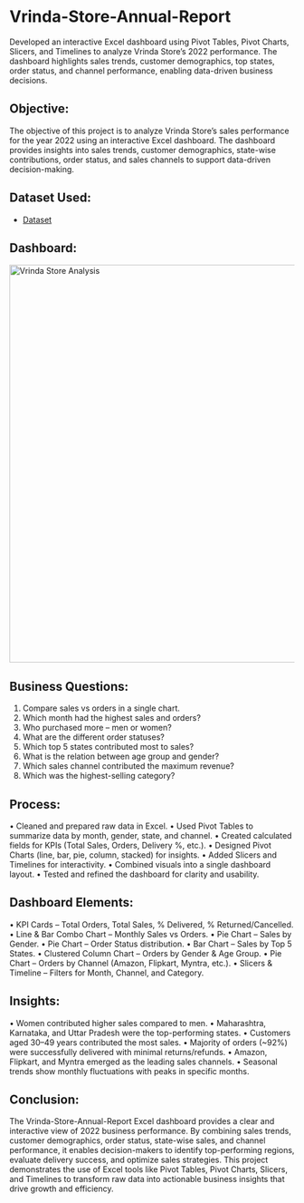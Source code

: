 # Vrinda-Store-Annual-Report
Developed an interactive Excel dashboard using Pivot Tables, Pivot Charts, Slicers, and Timelines to analyze Vrinda Store’s 2022 performance. The dashboard highlights sales trends, customer demographics, top states, order status, and channel performance, enabling data-driven business decisions.

## Objective:
The objective of this project is to analyze Vrinda Store’s sales performance for the year 2022 using an interactive Excel dashboard. The dashboard provides insights into sales trends, customer demographics, state-wise contributions, order status, and sales channels to support data-driven decision-making.

## Dataset Used:
- <a href="https://github.com/Yashbansode76/Vrinda-Store-Annual-Report/blob/main/Store%20Data.xlsx">Dataset</a>

## Dashboard:
<img width="1705" height="702" alt="Vrinda Store Analysis" src="https://github.com/user-attachments/assets/3ea8ea37-1ff3-4bc8-91b6-2c04697988be"/>

## Business Questions:
1. Compare sales vs orders in a single chart.
2. Which month had the highest sales and orders?
3. Who purchased more – men or women?
4. What are the different order statuses?
5. Which top 5 states contributed most to sales?
6. What is the relation between age group and gender?
7. Which sales channel contributed the maximum revenue?
8. Which was the highest-selling category?
   
## Process:
• Cleaned and prepared raw data in Excel.
• Used Pivot Tables to summarize data by month, gender, state, and channel.
• Created calculated fields for KPIs (Total Sales, Orders, Delivery %, etc.).
• Designed Pivot Charts (line, bar, pie, column, stacked) for insights.
• Added Slicers and Timelines for interactivity.
• Combined visuals into a single dashboard layout.
• Tested and refined the dashboard for clarity and usability.

## Dashboard Elements:
• KPI Cards – Total Orders, Total Sales, % Delivered, % Returned/Cancelled.
• Line & Bar Combo Chart – Monthly Sales vs Orders.
• Pie Chart – Sales by Gender.
• Pie Chart – Order Status distribution.
• Bar Chart – Sales by Top 5 States.
• Clustered Column Chart – Orders by Gender & Age Group.
• Pie Chart – Orders by Channel (Amazon, Flipkart, Myntra, etc.).
• Slicers & Timeline – Filters for Month, Channel, and Category.

## Insights:
• Women contributed higher sales compared to men.
• Maharashtra, Karnataka, and Uttar Pradesh were the top-performing states.
• Customers aged 30–49 years contributed the most sales.
• Majority of orders (~92%) were successfully delivered with minimal returns/refunds.
• Amazon, Flipkart, and Myntra emerged as the leading sales channels.
• Seasonal trends show monthly fluctuations with peaks in specific months.

## Conclusion:
The Vrinda-Store-Annual-Report Excel dashboard provides a clear and interactive view of 2022 business performance. By combining sales trends, customer demographics, order status, state-wise sales, and channel performance, it enables decision-makers to identify top-performing regions, evaluate delivery success, and optimize sales strategies. This project demonstrates the use of Excel tools like Pivot Tables, Pivot Charts, Slicers, and Timelines to transform raw data into actionable business insights that drive growth and efficiency.
